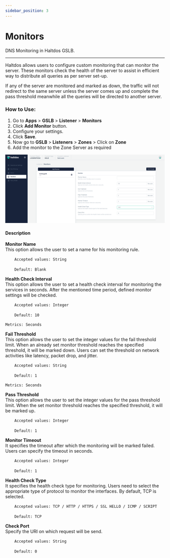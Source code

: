 ```yaml
---
sidebar_position: 3
---
```


# Monitors

DNS Monitoring in Haltdos GSLB.

---

Haltdos allows users to configure custom monitoring that can monitor the server. These monitors check the health of the server to assist in efficient way to distribute all queries as per server set-up.  

If any of the server are monitored and marked as down, the traffic will not redirect to the same server unless the server comes up and complete the pass threshold meanwhile all the queries will be directed to another server.


### How to Use:
1. Go to  **Apps** > **GSLB** > **Listener** > **Monitors**
2. Click **Add Monitor** button.
3. Configure your settings.
4. Click **Save**.
5. Now go to **GSLB** > **Listeners** > **Zones** > Click on **Zone**
6. Add the monitor to the Zone Server as required

![monitors](/img/gslb/v7/docs/monitor.png)


#### Description

**Monitor Name**  
This option allows the user to set a name for his monitoring rule.

```
    Accepted values: String

    Default: Blank 
```


**Health Check Interval**  
This option allows the user to set a health check interval for monitoring the services in seconds. After the mentioned time period, defined monitor settings will be checked.  

```
    Accepted values: Integer

    Default: 10
```


    Metrics: Seconds 

**Fail Threshold**  
This option allows the user to set the integer values for the fail threshold limit. When an already set monitor threshold reaches the specified threshold, it will be marked down. Users can set the threshold on network activities like latency, packet drop, and jitter.

```
    Accepted values: String

    Default: 1
```


    Metrics: Seconds 

**Pass Threshold**  
This option allows the user to set the integer values for the pass threshold limit. When the set monitor threshold reaches the specified threshold, it will be marked up.  

```
    Accepted values: Integer

    Default: 1 
```


**Monitor Timeout**  
It specifies the timeout after which the monitoring will be marked failed. Users can specify the timeout in seconds.

```
    Accepted values: Integer

    Default: 1 
```


**Health Check Type**  
It specifies the health check type for monitoring. Users need to select the appropriate type of protocol to monitor the interfaces. By default, TCP is selected.

```
    Accepted values: TCP / HTTP / HTTPS / SSL HELLO / ICMP / SCRIPT

    Default: TCP 
```


**Check Port**  
Specify the URI on which request will be send.

```
    Accepted values: String

    Default: 0 
```

